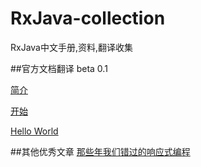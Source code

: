 # RxJava-collection
RxJava中文手册,资料,翻译收集

##官方文档翻译 beta 0.1

[简介](official/1_introduction.md)

[开始](official/2_getting_started.md)

[Hello World](official/3_how_to_use_rxjava.md)


##其他优秀文章
[那些年我们错过的响应式编程](https://github.com/benjycui/introrx-chinese-edition)